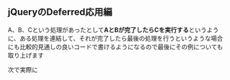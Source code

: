 ## jQueryのDeferred応用編

A、B、Cという処理があったとして**AとBが完了したらCを実行する**というように、ある処理を連結して、それが完了したら最後の処理を行うというような場合にも比較的見通しの良いコードで書けるようになるので最後にその例についても取り上げます

次で実際に

